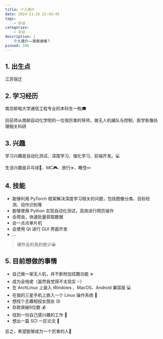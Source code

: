 ```yaml
---
title: 个人简介
date: 2024-11-26 22:43:45
tags:
    - 杂谈
categories:
    - 杂谈
description: |
    个人简介——我是谁喵？
pinned: 100
---
```

## 1. 出生点
江苏宿迁
## 2. 学习经历
南京邮电大学通信工程专业的本科生一枚🎓

目前师从南邮自动化学院的一位很厉害的导师，做无人机编队与控制、医学影像处理相关科研
## 3. 兴趣
学习兴趣是自动化测试、深度学习、强化学习、前端开发。💻

生活兴趣是乒乓球🏓、MC🎮、旅行✈️、睡觉💤️
## 4. 技能
- 能够利用 PyTorch 框架解决深度学习相关的问题，包括图像分类、目标检测、动作识别等
- 能够使用 Python 实现自动化测试，高效进行网页操作
- 会爬虫，快速批量获取数据
- 会一点点单片机
- 会使用 Qt 进行 GUI 界面开发
- ...

> 硬件会的真的很少😭
## 5. 目前想做的事情
- 自己做一架无人机，并不断附加炫酷功能 ✈️
- 成为全栈佬（虽然我觉得不太现实 💦）
- 在 ArchLinux 上装入 Windows 、MacOS、Android 兼容层 💻
- 在我的三星手机上嵌入一个 Linux 操作系统 📱
- 想找个志趣相投女朋友 😢
- 存款突破6位数 💰
- 找到一份自己感兴趣的工作 💼
- 想出一篇 SCI 一区论文 📖

总之，希望能够成为一个厉害的人💪

